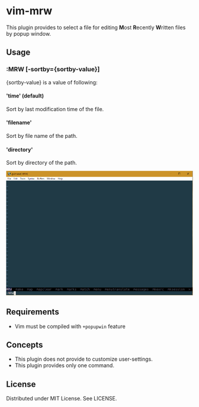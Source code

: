 # vim-mrw

This plugin provides to select a file for editing **M**ost **R**ecently **W**ritten files by popup window.

## Usage

### :MRW [-sortby={sortby-value}]

{sortby-value} is a value of following:

#### 'time' (default)
Sort by last modification time of the file.

#### 'filename'
Sort by file name of the path.

#### 'directory'
Sort by directory of the path.

![](https://raw.githubusercontent.com/rbtnn/vim-mrw/master/mrw.gif)

## Requirements

* Vim must be compiled with `+popupwin` feature

## Concepts

* This plugin does not provide to customize user-settings.
* This plugin provides only one command.

## License

Distributed under MIT License. See LICENSE.
